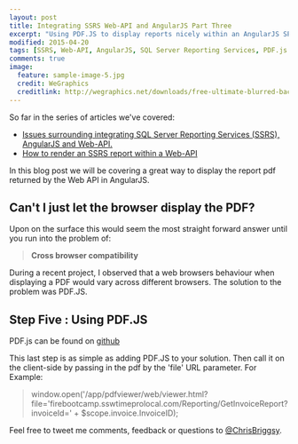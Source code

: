```yaml
---
layout: post
title: Integrating SSRS Web-API and AngularJS Part Three
excerpt: "Using PDF.JS to display reports nicely within an AngularJS SPA"
modified: 2015-04-20
tags: [SSRS, Web-API, AngularJS, SQL Server Reporting Services, PDF.js  ]
comments: true
image:
  feature: sample-image-5.jpg
  credit: WeGraphics
  creditlink: http://wegraphics.net/downloads/free-ultimate-blurred-background-pack/
---
```


So far in the series of articles we've covered:

* [Issues surrounding integrating SQL Server Reporting Services (SSRS), AngularJS and Web-API. ](http://blog.chrisbriggsy.com/the-first-step-towards-integration/)
* [How to render an SSRS report within a Web-API ](http://blog.chrisbriggsy.com/How-to-Integrate-SSRS-and-WebAPI/)

In this blog post we will be covering a great way to display the report pdf returned by the Web API in AngularJS.


## Can't I just let the browser display the PDF?
Upon on the surface this would seem the most straight forward answer until you run into the problem of:

>**Cross browser compatibility**

During a recent project, I observed that a web browsers behaviour when displaying a PDF would vary across different browsers. The solution to the problem was PDF.JS.

## Step Five : Using PDF.JS

PDF.js can be found on [github](https://mozilla.github.io/pdf.js/)

This last step is as simple as adding PDF.JS to your solution. Then call it on the client-side by passing in the pdf by the 'file' URL parameter. For Example:  

>window.open('/app/pdfviewer/web/viewer.html?file='firebootcamp.sswtimeprolocal.com/Reporting/GetInvoiceReport?invoiceId=' + $scope.invoice.InvoiceID);

Feel free to tweet me comments, feedback or questions to [@ChrisBriggsy](https://twitter.com/ChrisBriggsy).